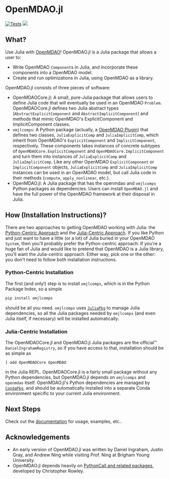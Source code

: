 # OpenMDAO.jl

[![Tests](https://github.com/dingraha/OpenMDAO.jl/actions/workflows/CI.yaml/badge.svg?branch=master)](https://github.com/dingraha/OpenMDAO.jl/actions/workflows/CI.yaml)
[![](https://img.shields.io/badge/docs-dev-blue.svg)](https://dingraha.github.io/OpenMDAO.jl/dev)

## What?
Use Julia with [OpenMDAO](https://openmdao.org/)!
OpenMDAO.jl is a Julia package that allows a user to:

  * Write OpenMDAO `Component`s in Julia, and incorporate these components into a OpenMDAO model.
  * Create and run optimizations in Julia, using OpenMDAO as a library.

OpenMDAO.jl consists of three pieces of software:

  * OpenMDAOCore.jl: A small, pure-Julia package that allows users to define Julia code that will eventually be used in an OpenMDAO `Problem`. OpenMDAOCore.jl defines two Julia abstract types (`AbstractExplicitComponent` and `AbstractImplicitComponent`) and methods that mimic OpenMDAO's ExplicitComponent and ImplicitComponent classes.
  * `omjlcomps`: A Python package (actually, a [OpenMDAO Plugin](https://openmdao.org/newdocs/versions/latest/features/experimental/plugins.html)) that defines two classes, `JuliaExplicitComp` and `JuliaImplicitComp`, which inherit from OpenMDAO's `ExplicitComponent` and `ImplicitComponent`, respectively.
    These components takes instances of concrete subtypes of `OpenMDAOCore.ExplicitComponent` and `OpenMDAOCore.ImplicitComponent` and turn them into instances of `JuliaExplicitComp` and `JuliaImplicitComp`.
    Like any other OpenMDAO `ExplicitComponent` or `ImplicitComponent` objects, `JuliaExplicitComp` and `JuliaImplicitComp` instances can be used in an OpenMDAO model, but call Julia code in their methods (`compute`, `apply_nonlinear`, etc.).
  * OpenMDAO.jl: A Julia package that has the openmdao and `omjlcomps` Python packages as dependencies.
    Users can install `OpenMDAO.jl` and have the full power of the OpenMDAO framework at their disposal in Julia.

## How (Installation Instructions)?
There are two approaches to getting OpenMDAO working with Julia: the [Python-Centric Approach](#python-centric-approach) and the [Julia-Centric Approach](#julia-centric-approach).
If you like Python and just want to have a little (or a lot) of Julia buried in your OpenMDAO `System`, then you'll probably prefer the Python-centric approach.
If you're a huge fan of Julia and would like to pretend that OpenMDAO is a Julia library, you'll want the Julia-centric approach.
Either way, pick one or the other: you don't need to follow both installation instructions.

### Python-Centric Installation
The first (and only!) step is to install `omjlcomps`, which is in the Python Package Index, so a simple

```bash
pip install omjlcomps
```

should be all you need.
`omjlcomps` uses [`JuliaPkg`](https://github.com/cjdoris/PyJuliaPkg) to manage Julia dependencies, so all the Julia packages needed by `omjlcomps` (and even Julia itself, if necessary) will be installed automatically.

### Julia-Centric Installation
The OpenMDAOCore.jl and OpenMDAO.jl Julia packages are the official™ `DanielIngrahamRegistry`, so if you have access to that, installation should be as simple as
```
] add OpenMDAOCore OpenMDAO
```
in the Julia REPL.
OpenMDAOCore.jl is a fairly small package without any Python dependencies, but OpenMDAO.jl depends on `omjlcomps` and `openmdao` itself.
OpenMDAO.jl's Python dependencies are managed by [`CondaPkg`](https://github.com/cjdoris/CondaPkg.jl), and should be automatically installed into a separate Conda environment specific to your current Julia environment.

## Next Steps
Check out the [documentation](https://dingraha.github.io/OpenMDAO.jl/dev) for usage, examples, etc..

## Acknowledgements
* An early version of OpenMDAO.jl was written by Daniel Ingraham, Justin Gray, and Andrew Ning while visiting Prof. Ning at Brigham Young University.
* OpenMDAO.jl depends heavily on [PythonCall and related packages](https://github.com/cjdoris/PythonCall.jl), developed by Christopher Rowley.

